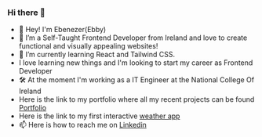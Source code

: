 ### Hi there 👋
- 👋 Hey! I'm Ebenezer(Ebby)
- 👀 I’m a Self-Taught Frontend Developer from Ireland and love to create functional and visually appealing websites!
- 🌱 I’m currently learning React and Tailwind CSS.
- I love learning new things and I'm looking to start my career as Frontend Developer
- 🛠 At the moment I'm working as a IT Engineer at the National College Of Ireland
- Here is the link to my portfolio where all my recent projects can be found <a href="https://ebenezerlaleyeportfolio.netlify.app"> Portfolio <a>
- Here is the link to my first interactive <a href="https://weatherapp-eol.netlify.app"> weather app </a>
- 📫 Here is how to reach me on <a href="https://www.linkedin.com/in/ebenezer-ola-laleye-64a7bb23b/"> Linkedin </a>
<!--
**EbenezerLaleye/EbenezerLaleye** is a ✨ _special_ ✨ repository because its `README.md` (this file) appears on your GitHub profile.

Here are some ideas to get you started:

- 🔭 I’m currently working on ...
- 🌱 I’m currently learning ...
- 👯 I’m looking to collaborate on ...
- 🤔 I’m looking for help with ...
- 💬 Ask me about ...
- 📫 How to reach me: ...
- 😄 Pronouns: ...
- ⚡ Fun fact: ...
-->
